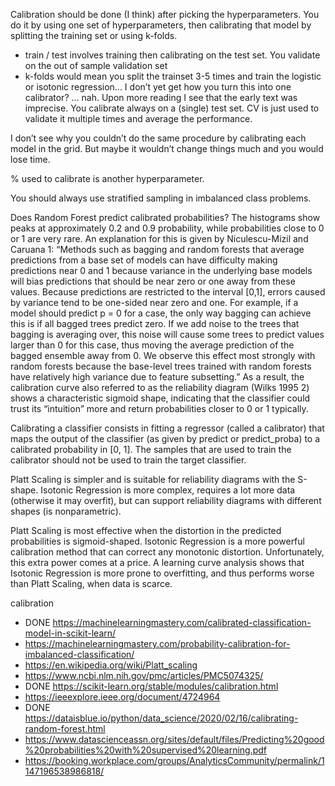 Calibration should be done (I think) after picking the hyperparameters. You do it by using one set of hyperparameters, then calibrating that model by splitting the training set or using k-folds.

 - train / test involves training then calibrating on the test set. You validate on the out of sample validation set
 - k-folds would mean you split the trainset 3-5 times and train the logistic or isotonic regression... I don’t yet get how you turn this into one calibrator? ... nah. Upon more reading I see that the early text was imprecise. You calibrate always on a (single) test set. CV is just used to validate it multiple times and average the performance.

I don’t see why you couldn’t do the same procedure by calibrating each model in the grid. But maybe it wouldn’t change things much and you would lose time.

% used to calibrate is another hyperparameter.

You should always use stratified sampling in imbalanced class problems.

Does Random Forest predict calibrated probabilities?
The histograms show peaks at approximately 0.2 and 0.9 probability, while probabilities close to 0 or 1 are very rare. An explanation for this is given by Niculescu-Mizil and Caruana 1: “Methods such as bagging and random forests that average predictions from a base set of models can have difficulty making predictions near 0 and 1 because variance in the underlying base models will bias predictions that should be near zero or one away from these values. Because predictions are restricted to the interval [0,1], errors caused by variance tend to be one-sided near zero and one. For example, if a model should predict p = 0 for a case, the only way bagging can achieve this is if all bagged trees predict zero. If we add noise to the trees that bagging is averaging over, this noise will cause some trees to predict values larger than 0 for this case, thus moving the average prediction of the bagged ensemble away from 0. We observe this effect most strongly with random forests because the base-level trees trained with random forests have relatively high variance due to feature subsetting.” As a result, the calibration curve also referred to as the reliability diagram (Wilks 1995 2) shows a characteristic sigmoid shape, indicating that the classifier could trust its “intuition” more and return probabilities closer to 0 or 1 typically.

Calibrating a classifier consists in fitting a regressor (called a calibrator) that maps the output of the classifier (as given by predict or predict_proba) to a calibrated probability in [0, 1]. The samples that are used to train the calibrator should not be used to train the target classifier.

Platt Scaling is simpler and is suitable for reliability diagrams with the S-shape. Isotonic Regression is more complex, requires a lot more data (otherwise it may overfit), but can support reliability diagrams with different shapes (is nonparametric).

Platt Scaling is most effective when the distortion in the predicted probabilities is sigmoid-shaped. Isotonic Regression is a more powerful calibration method that can correct any monotonic distortion. Unfortunately, this extra power comes at a price. A learning curve analysis shows that Isotonic Regression is more prone to overfitting, and thus performs worse than Platt Scaling, when data is scarce.

calibration

- DONE https://machinelearningmastery.com/calibrated-classification-model-in-scikit-learn/
- https://machinelearningmastery.com/probability-calibration-for-imbalanced-classification/
- https://en.wikipedia.org/wiki/Platt_scaling
- https://www.ncbi.nlm.nih.gov/pmc/articles/PMC5074325/
- DONE https://scikit-learn.org/stable/modules/calibration.html
- https://ieeexplore.ieee.org/document/4724964
- DONE https://dataisblue.io/python/data_science/2020/02/16/calibrating-random-forest.html
- https://www.datascienceassn.org/sites/default/files/Predicting%20good%20probabilities%20with%20supervised%20learning.pdf
- https://booking.workplace.com/groups/AnalyticsCommunity/permalink/1147196538986818/
